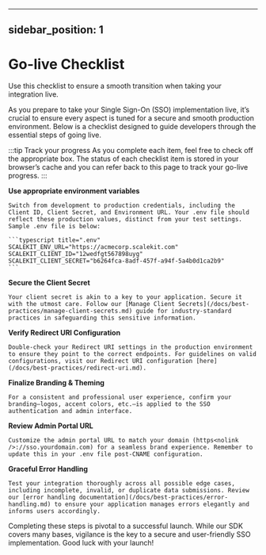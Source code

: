 
---
sidebar_position: 1
---

# Go-live Checklist

<Subtitle>Use this checklist to ensure a smooth transition when taking your integration live.</Subtitle>

As you prepare to take your Single Sign-On (SSO) implementation live, it’s crucial to ensure every aspect is tuned for a secure and smooth production environment. Below is a checklist designed to guide developers through the essential steps of going live.

:::tip Track your progress
As you complete each item, feel free to check off the appropriate box. The status of each checklist item is stored in your browser’s cache and you can refer back to this page to track your go-live progress.
:::

<!-- <label for="env_variables"><LabeledCheckbox id="env_variables"/> **Use appropriate environment variables**</label> -->

<LabeledCheckbox id="env_variables"> **Use appropriate environment variables**</LabeledCheckbox>

    Switch from development to production credentials, including the Client ID, Client Secret, and Environment URL. Your .env file should reflect these production values, distinct from your test settings. Sample .env file is below:

    ```typescript title=".env"
    SCALEKIT_ENV_URL="https://acmecorp.scalekit.com"
    SCALEKIT_CLIENT_ID="12wedfgt567898uyg"
    SCALEKIT_CLIENT_SECRET="b6264fca-8adf-457f-a94f-5a4b0d1ca2b9"
    ```

<LabeledCheckbox id="client_secrets"> **Secure the Client Secret**</LabeledCheckbox>

    Your client secret is akin to a key to your application. Secure it with the utmost care. Follow our [Manage Client Secrets](/docs/best-practices/manage-client-secrets.md) guide for industry-standard practices in safeguarding this sensitive information.

<LabeledCheckbox id="redirect_uri"> **Verify Redirect URI Configuration**</LabeledCheckbox>

    Double-check your Redirect URI settings in the production environment to ensure they point to the correct endpoints. For guidelines on valid configurations, visit our Redirect URI configuration [here](/docs/best-practices/redirect-uri.md).

<LabeledCheckbox id="branding_theming"> **Finalize Branding & Theming**</LabeledCheckbox>

    For a consistent and professional user experience, confirm your branding—logos, accent colors, etc.—is applied to the SSO authentication and admin interface.

<LabeledCheckbox id="portal_url"> **Review Admin Portal URL**</LabeledCheckbox>

    Customize the admin portal URL to match your domain (https<nolink />://sso.yourdomain.com) for a seamless brand experience. Remember to update this in your .env file post-CNAME configuration.

<LabeledCheckbox id="error_handling"> **Graceful Error Handling**</LabeledCheckbox>

    Test your integration thoroughly across all possible edge cases, including incomplete, invalid, or duplicate data submissions. Review our [error handling documentation](/docs/best-practices/error-handling.md) to ensure your application manages errors elegantly and informs users accordingly.

Completing these steps is pivotal to a successful launch. While our SDK covers many bases, vigilance is the key to a secure and user-friendly SSO implementation. Good luck with your launch!
